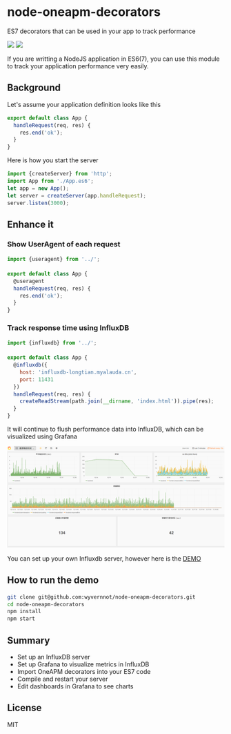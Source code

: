 # node-oneapm-decorators
ES7 decorators that can be used in your app to track performance

[![](https://img.shields.io/npm/v/oneapm-decorators.svg?style=flat-square)](https://www.npmjs.com/package/oneapm-decorators)
![](https://img.shields.io/badge/version-alpha-red.svg?style=flat-square)

If you are writting a NodeJS application in ES6(7), you can use this module to track your application performance very easily.

## Background

Let's assume your application definition looks like this

```js
export default class App {
  handleRequest(req, res) {
    res.end('ok');
  }
}
```

Here is how you start the server

```js
import {createServer} from 'http';
import App from './App.es6';
let app = new App();
let server = createServer(app.handleRequest);
server.listen(3000);
```

## Enhance it

### Show UserAgent of each request

```js
import {useragent} from '../';

export default class App {
  @useragent
  handleRequest(req, res) {
    res.end('ok');
  }
}
```

### Track response time using InfluxDB

```js
import {influxdb} from '../';

export default class App {
  @influxdb({
    host: 'influxdb-longtian.myalauda.cn',
    port: 11431
  })
  handleRequest(req, res) {
    createReadStream(path.join(__dirname, 'index.html')).pipe(res);
  }
}
```

It will continue to flush performance data into InfluxDB, which can be visualized using Grafana

![](doc/screenshot_grafana.png)

You can set up your own Influxdb server, however here is the [DEMO](http://grafana-longtian.myalauda.cn/)

## How to run the demo

```sh
git clone git@github.com:wyvernnot/node-oneapm-decorators.git
cd node-oneapm-decorators
npm install
npm start
```

## Summary

- Set up an InfluxDB server
- Set up Grafana to visualize metrics in InfluxDB
- Import OneAPM decorators into your ES7 code
- Compile and restart your server
- Edit dashboards in Grafana to see charts

## License

MIT

